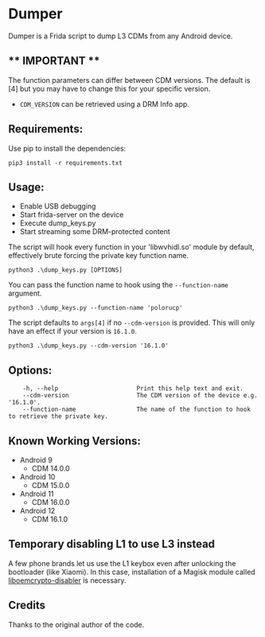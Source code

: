 # Dumper

Dumper is a Frida script to dump L3 CDMs from any Android device.

## ** IMPORTANT **
The function parameters can differ between CDM versions. The default is [4] but you may have to change this for your specific version.

* `CDM_VERSION` can be retrieved using a DRM Info app.

## Requirements:
Use pip to install the dependencies:

`pip3 install -r requirements.txt`

## Usage:

* Enable USB debugging
* Start frida-server on the device
* Execute dump_keys.py
* Start streaming some DRM-protected content

The script will hook every function in your 'libwvhidl.so' module by default, effectively brute forcing the private key function name.
```
python3 .\dump_keys.py [OPTIONS]
```

You can pass the function name to hook using the `--function-name` argument.
```
python3 .\dump_keys.py --function-name 'polorucp'
```

The script defaults to `args[4]` if no `--cdm-version` is provided. This will only have an effect if your version is `16.1.0`.

```
python3 .\dump_keys.py --cdm-version '16.1.0'
```

## Options:
```
    -h, --help                      Print this help text and exit.
    --cdm-version                   The CDM version of the device e.g. '16.1.0'.
    --function-name                 The name of the function to hook to retrieve the private key.
```

## Known Working Versions:
* Android 9
    * CDM 14.0.0
* Android 10
    * CDM 15.0.0
* Android 11
    * CDM 16.0.0
* Android 12
    * CDM 16.1.0

## Temporary disabling L1 to use L3 instead
A few phone brands let us use the L1 keybox even after unlocking the bootloader (like Xiaomi). In this case, installation of a Magisk module called [liboemcrypto-disabler](https://github.com/umylive/liboemcrypto-disabler) is necessary.

## Credits
Thanks to the original author of the code.
